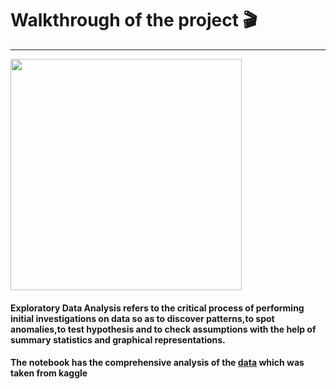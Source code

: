 # Walkthrough of the project 🎬
---
<img src="https://i.kym-cdn.com/entries/icons/mobile/000/037/334/Kowalski.jpg" width="370">

#### Exploratory Data Analysis refers to the critical process of performing initial investigations on data so as to discover patterns,to spot anomalies,to test hypothesis and to check assumptions with the help of summary statistics and graphical representations.

#### The notebook has the comprehensive analysis of the [data](https://www.kaggle.com/shivamb/netflix-shows) which was taken from kaggle
